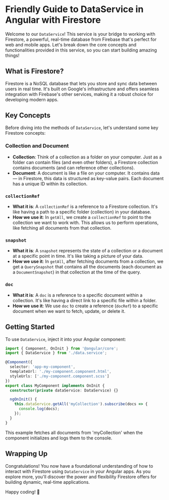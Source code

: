 # Friendly Guide to DataService in Angular with Firestore

Welcome to our `DataService`! This service is your bridge to working with Firestore, a powerful, real-time database from Firebase that's perfect for web and mobile apps. Let's break down the core concepts and functionalities provided in this service, so you can start building amazing things!

## What is Firestore?

Firestore is a NoSQL database that lets you store and sync data between users in real time. It's built on Google's infrastructure and offers seamless integration with Firebase's other services, making it a robust choice for developing modern apps.

## Key Concepts

Before diving into the methods of `DataService`, let's understand some key Firestore concepts:

### Collection and Document

- **Collection**: Think of a collection as a folder on your computer. Just as a folder can contain files (and even other folders), a Firestore collection contains documents (and can reference other collections).
- **Document**: A document is like a file on your computer. It contains data — in Firestore, this data is structured as key-value pairs. Each document has a unique ID within its collection.

### `collectionRef`

- **What it is**: A `collectionRef` is a reference to a Firestore collection. It's like having a path to a specific folder (collection) in your database.
- **How we use it**: In `getAll`, we create a `collectionRef` to point to the collection we want to work with. This allows us to perform operations, like fetching all documents from that collection.

### `snapshot`

- **What it is**: A `snapshot` represents the state of a collection or a document at a specific point in time. It's like taking a picture of your data.
- **How we use it**: In `getAll`, after fetching documents from a collection, we get a `QuerySnapshot` that contains all the documents (each document as a `DocumentSnapshot`) in that collection at the time of the query.

### `doc`

- **What it is**: A `doc` is a reference to a specific document within a collection. It's like having a direct link to a specific file within a folder.
- **How we use it**: We use `doc` to create a reference (`docRef`) to a specific document when we want to fetch, update, or delete it.


## Getting Started

To use `DataService`, inject it into your Angular component:

```typescript
import { Component, OnInit } from '@angular/core';
import { DataService } from './data.service';

@Component({
  selector: 'app-my-component',
  templateUrl: './my-component.component.html',
  styleUrls: ['./my-component.component.scss']
})
export class MyComponent implements OnInit {
  constructor(private dataService: DataService) {}

  ngOnInit() {
    this.dataService.getAll('myCollection').subscribe(docs => {
      console.log(docs);
    });
  }
}
```

This example fetches all documents from 'myCollection' when the component initializes and logs them to the console.

## Wrapping Up

Congratulations! You now have a foundational understanding of how to interact with Firestore using `DataService` in your Angular apps. As you explore more, you'll discover the power and flexibility Firestore offers for building dynamic, real-time applications.

Happy coding! 🚀